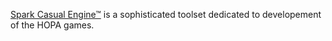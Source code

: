 [Spark Casual Engine™](https://web.archive.org/web/20140826054046/http://www.sparkcasualengine.com/) is a sophisticated toolset dedicated to developement of the HOPA games.